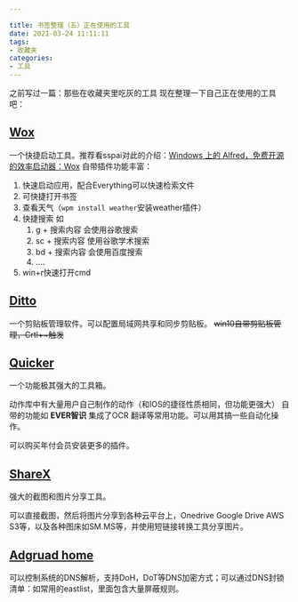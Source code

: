 ```yaml
---

title: 书签整理（五）正在使用的工具
date: 2021-03-24 11:11:11
tags: 
- 收藏夹 
categories: 
- 工具
---
```


之前写过一篇：那些在收藏夹里吃灰的工具
现在整理一下自己正在使用的工具吧：
## [Wox](http://www.wox.one)
一个快捷启动工具。推荐看sspai对此的介绍：[Windows 上的 Alfred，免费开源的效率启动器：Wox](https://sspai.com/post/33460) 
自带插件功能丰富：
1. 快速启动应用，配合Everything可以快速检索文件
2. 可快捷打开书签
3. 查看天气（`wpm install weather`安装weather插件）
4. 快捷搜索 如
   1. g + 搜索内容 会使用谷歌搜索
   2. sc + 搜索内容 使用谷歌学术搜索
   3. bd + 搜索内容 会使用百度搜索
   4. ....
5. win+r快速打开cmd

## [Ditto](https://ditto-cp.sourceforge.io)
一个剪贴板管理软件。可以配置局域网共享和同步剪贴板。
~~win10自带剪贴板管理，Crtl+~触发~~


## [Quicker](https://getquicker.net)
一个功能极其强大的工具箱。

动作库中有大量用户自己制作的动作（和IOS的捷径性质相同，但功能更强大）
自带的功能如 **EVER智识** 集成了OCR 翻译等常用功能。可以用其搞一些自动化操作。

可以购买年付会员安装更多的插件。

## [ShareX](https://getsharex.com)
强大的截图和图片分享工具。

可以直接截图，然后将图片分享到各种云平台上，Onedrive Google Drive AWS S3等，以及各种图床如SM.MS等，并使用短链接转换工具分享图片。

## [Adgruad home](https://github.com/AdguardTeam/AdGuardHome#getting-started)
可以控制系统的DNS解析，支持DoH，DoT等DNS加密方式；可以通过DNS封锁清单：如常用的eastlist，里面包含大量屏蔽规则。

